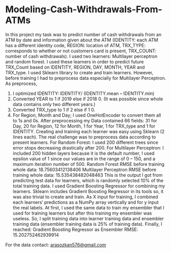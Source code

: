 # Modeling-Cash-Withdrawals-From-ATMs

In this project my task was to predict number of cash withdrawals from an ATM by date and information given about the ATM (IDENTITY: each ATM has a different identity code, REGION: location of ATM, TRX_TYPE: corresponds to whether or not customers card is present, TRX_COUNT: number of cash withdrawals). I used two learners: Multilayer perceptron and random forest. I used these learners in order to predict future TRX_Count based on IDENTITY, REGION, DAY, MONTH, YEAR and TRX_type. I used Sklearn library to create and train learners. However, before training I had to preprocess data especially for Multilayer Perceptron. As preprocess, 
1) I optimized IDENTITY:
IDENTITY/ (IDENTITY.mean – IDENTITY.min)
2) Converted YEAR to 1 if 2019 else if 2018 0. (It was possible since whole data contains only two different years.) 
3) Converted TRX_type to 1 if 2 else if 1 0.
4) For Region, Month and Day; I used OneHotEncoder to convert them all to 1s and 0s.
After preprocessing my Data contained 66 fields: 31 for Day, 20 for Region, 12 for Month, 1 for Year, 1 for TRX_type and 1 for IDENTITY. 
Creating and training each learner was easy using Sklearn (2 lines each). The real challenge was to preprocess data according to present learners. For Random Forest: I used 200 different trees since error stops decreasing drastically after 200. For Multilayer Perceptron: I included 200 hidden layers because it is the default number, I used epsilon value of 1 since our values are in the range of 0 – 150, and a maximum iteration number of 500.
Random Forest RMSE before training whole data:  18.75603412138406
Multilayer Perceptron RMSE before training whole data:  15.535438482048463
This is the output I got from predicting test data for learners, which is randomly selected 10% of the total training data.
	I used Gradient Boosting Regressor for combining my learners. Sklearn includes Gradient Boosting Regressor in its tools so, it was also trivial to create and train. As X input for training, I combined each learners’ predictions as a NumPy array vertically and for y input the real labels. At first, I used the same data to train my ensembler that I used for training learners but after this training my ensembler was useless. So, I split training data into learner training data and ensembler training data (ensembler training data is 25% of training data). Finally, I reached: 
Gradient Boosting Regressor as Ensembler RMSE:  15.202752462939914

For the data contact: arasozkan576@gmail.com

